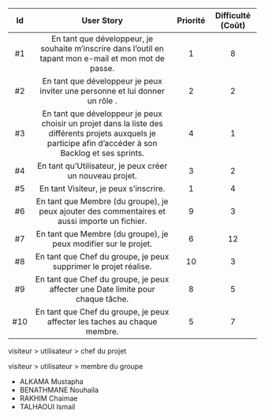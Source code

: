 ﻿
| Id |      User Story      |  Priorité |  Difficulté (Coût) |
|:--:|:----------------------------------------------------------------------------:|:-:|:-:|
| #1 | En tant que développeur, je souhaite m’inscrire dans l’outil en tapant mon e-mail et mon mot de passe. | 1 | 8 |
| #2 | En tant que développeur je peux inviter une personne et lui donner un rôle . | 2 | 2 |
| #3 | En tant que développeur je peux choisir un projet dans la liste des différents projets auxquels je participe afin d’accéder à son Backlog et ses sprints.  | 4 | 1 | 
| #4 | En tant qu’Utilisateur, je peux créer un nouveau projet. | 3 | 2 | 
| #5 | En tant Visiteur, je peux s’inscrire. | 1 | 4 | 
| #6 | En tant que Membre (du groupe), je peux ajouter des commentaires et aussi importe un fichier. | 9 | 3 | 
| #7 | En tant que Membre (du groupe), je peux modifier sur le projet. | 6 | 12 | 
| #8 | En tant que Chef du groupe, je peux supprimer le projet réalise. | 10 | 3 | 
| #9 | En tant que Chef du groupe, je peux affecter une Date limite pour chaque tâche. | 8 | 5 | 
| #10| En tant que Chef du groupe, je peux affecter les taches au chaque membre. | 5 | 7 |




visiteur > utilisateur > chef du projet

visiteur > utilisateur > membre du groupe

* ALKAMA Mustapha
* BENATHMANE Nouhaila
* RAKHIM Chaimae
* TALHAOUI Ismail
